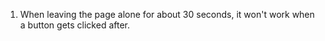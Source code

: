 1) When leaving the page alone for about 30 seconds, it won't work when a button gets clicked after.

